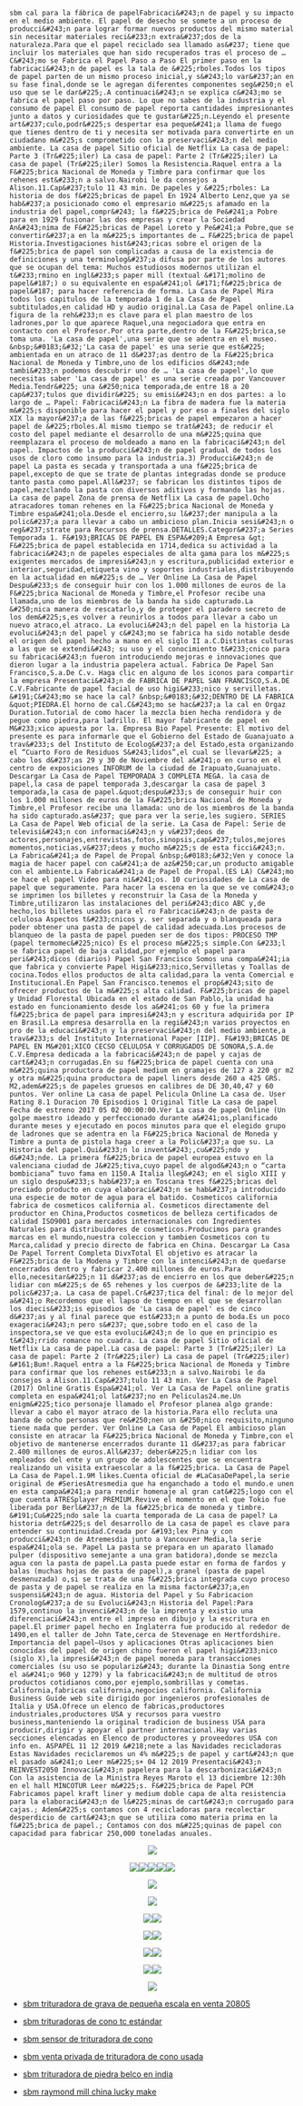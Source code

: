 
```
sbm cal para la fábrica de papelFabricaci&#243;n de papel y su impacto en el medio ambiente. El papel de desecho se somete a un proceso de producci&#243;n para lograr formar nuevos productos del mismo material sin necesitar materiales reci&#233;n extra&#237;dos de la naturaleza.Para que el papel reciclado sea llamado as&#237; tiene que incluir los materiales que han sido recuperados tras el proceso de … C&#243;mo se Fabrica el Papel Paso a Paso El primer paso en la fabricaci&#243;n de papel es la tala de &#225;rboles.Todos los tipos de papel parten de un mismo proceso inicial,y s&#243;lo var&#237;an en su fase final,donde se le agregan diferentes componentes seg&#250;n el uso que se le dar&#225;.A continuaci&#243;n se explica c&#243;mo se fabrica el papel paso por paso. Lo que no sabes de la industria y el consumo de papel El consumo de papel reporta cantidades impresionantes junto a datos y curiosidades que te gustar&#225;n.Leyendo el presente art&#237;culo,podr&#225;s despertar esa peque&#241;a llama de fuego que tienes dentro de ti y necesita ser motivada para convertirte en un ciudadano m&#225;s comprometido con la preservaci&#243;n del medio ambiente. La casa de papel Sitio oficial de Netflix La casa de papel: Parte 3 (Tr&#225;iler) La casa de papel: Parte 2 (Tr&#225;iler) La casa de papel (Tr&#225;iler) Somos la Resistencia.Raquel entra a la F&#225;brica Nacional de Moneda y Timbre para confirmar que los rehenes est&#233;n a salvo.Nairobi le da consejos a Alison.11.Cap&#237;tulo 11 43 min. De papeles y &#225;rboles: La historia de dos f&#225;bricas de papel En 1924 Alberto Lenz,que ya se hab&#237;a posicionado como el empresario m&#225;s afamado en la industria del papel,compr&#243; la f&#225;brica de Pe&#241;a Pobre para en 1929 fusionar las dos empresas y crear la Sociedad An&#243;nima de F&#225;bricas de Papel Loreto y Pe&#241;a Pobre,que se convertir&#237;a en la m&#225;s importantes de … F&#225;brica de papel Historia.Investigaciones hist&#243;ricas sobre el origen de la f&#225;brica de papel son complicadas a causa de la existencia de definiciones y una terminolog&#237;a difusa por parte de los autores que se ocupan del tema: Muchos estudiosos modernos utilizan el t&#233;rmino en ingl&#233;s paper mill (textual &#171;molino de papel&#187;) o su equivalente en espa&#241;ol &#171;f&#225;brica de papel&#187; para hacer referencia de forma. La Casa de Papel Mira todos los capitulos de la temporada 1 de La Casa de Papel subtitulados,en calidad HD y audio original.La Casa de Papel online.La figura de la reh&#233;n es clave para el plan maestro de los ladrones,por lo que aparece Raquel,una negociadora que entra en contacto con el Profesor.Por otra parte,dentro de la F&#225;brica,se toma una. 'La casa de papel',una serie que se adentra en el museo. &nbsp;&#0183;&#32;'La casa de papel' es una serie que est&#225; ambientada en un atraco de 11 d&#237;as dentro de la F&#225;brica Nacional de Moneda y Timbre,uno de los edificios d&#243;nde tambi&#233;n podemos descubrir uno de … 'La casa de papel',lo que necesitas saber 'La casa de papel' es una serie creada por Vancouver Media.Tendr&#225; una &#250;nica temporada,de entre 18 a 20 cap&#237;tulos que dividir&#225; su emisi&#243;n en dos partes: a lo largo de … Papel: Fabricaci&#243;n La fibra de madera fue la materia m&#225;s disponible para hacer el papel y por eso a finales del siglo XIX la mayor&#237;a de las f&#225;bricas de papel empezaron a hacer papel de &#225;rboles.Al mismo tiempo se trat&#243; de reducir el costo del papel mediante el desarrollo de una m&#225;quina que reemplazara el proceso de moldeado a mano en la fabricaci&#243;n del papel. Impactos de la producci&#243;n de papel gradual de todos los usos de cloro como insumo para la industria.3) Producci&#243;n de papel La pasta es secada y transportada a una f&#225;brica de papel,excepto de que se trate de plantas integradas donde se produce tanto pasta como papel.All&#237; se fabrican los distintos tipos de papel,mezclando la pasta con diversos aditivos y formando las hojas. La casa de papel Zona de prensa de Netflix La casa de papel.Ocho atracadores toman rehenes en la F&#225;brica Nacional de Moneda y Timbre espa&#241;ola.Desde el encierro,su l&#237;der manipula a la polic&#237;a para llevar a cabo un ambicioso plan.Inicia sesi&#243;n o reg&#237;strate para Recursos de prensa.DETALLES.Categor&#237;a Series Temporada 1. F&#193;BRICAS DE PAPEL EN ESPA&#209;A Empresa &gt; F&#225;brica de papel establecida en 1714,dedica su actividad a la fabricaci&#243;n de papeles especiales de alta gama para los m&#225;s exigentes mercados de impresi&#243;n y escritura,publicidad exterior e interior,seguridad,etiqueta vino y soportes industriales,distribuyendo en la actualidad en m&#225;s de … Ver Online La Casa de Papel Despu&#233;s de conseguir huir con los 1.000 millones de euros de la F&#225;brica Nacional de Moneda y Timbre,el Profesor recibe una llamada,uno de los miembros de la banda ha sido capturado.La &#250;nica manera de rescatarlo,y de proteger el paradero secreto de los dem&#225;s,es volver a reunirlos a todos para llevar a cabo un nuevo atraco,el atraco. La evoluci&#243;n del papel en la historia La evoluci&#243;n del papel y c&#243;mo se fabrica ha sido notable desde el origen del papel hecho a mano en el siglo II a.C.Distintas culturas a las que se extendi&#243; su uso y el conocimiento t&#233;cnico para su fabricaci&#243;n fueron introduciendo mejoras e innovaciones que dieron lugar a la industria papelera actual. Fabrica De Papel San Francisco,S.a.De C.v. Haga clic en alguno de los iconos para compartir la empresa Presentaci&#243;n de FABRICA DE PAPEL SAN FRANCISCO,S.A.DE C.V.Fabricante de papel facial de uso higi&#233;nico y servilletas. &#191;C&#243;mo se hace la cal? &nbsp;&#0183;&#32;DENTRO DE LA FABRICA &quot;PIEDRA.El horno de cal.C&#243;mo se hac&#237;a la cal en Orgaz Duration.Tutorial de como hacer la mezcla bien hecha rendidora y de pegue como piedra,para ladrillo. El mayor fabricante de papel en M&#233;xico apuesta por la. Empresa Bio Papel Presente: El motivo del presente es para informarle que el Gobierno del Estado de Guanajuato a trav&#233;s del Instituto de Ecolog&#237;a del Estado,esta organizando el “Cuarto Foro de Residuos S&#243;lidos”,el cual se llevar&#225; a cabo los d&#237;as 29 y 30 de Noviembre del a&#241;o en curso en el centro de exposiciones INFORUM de la ciudad de Irapuato,Guanajuato. Descargar La Casa de Papel TEMPORADA 3 COMPLETA MEGA. la casa de papel,la casa de papel temporada 3,descargar la casa de papel 3 temporada,la casa de papel.&quot;despu&#233;s de conseguir huir con los 1.000 millones de euros de la F&#225;brica Nacional de Moneda y Timbre,el Profesor recibe una llamada: uno de los miembros de la banda ha sido capturado.as&#237; que para ver la serie,les sugiero. SERIES La Casa de Papel Web oficial de la serie. La Casa de Papel: Serie de televisi&#243;n con informaci&#243;n y v&#237;deos de actores,personajes,entrevistas,fotos,sinopsis,cap&#237;tulos,mejores momentos,noticias,v&#237;deos y mucho m&#225;s de esta ficci&#243;n. La Fabrica&#241;a de Papel de Propal &nbsp;&#0183;&#32;Ven y conoce la magia de hacer papel con ca&#241;a de az&#250;car,un producto amigable con el ambiente.La Fabrica&#241;a de Papel de Propal.(ES LA) C&#243;mo se hace el papel Video para ni&#241;os. 10 curiosidades de La casa de papel que seguramente. Para hacer la escena en la que se ve com&#243;o se imprimen los billetes y reconstruir la Casa de la Moneda y Timbre,utilizaron las instalaciones del peri&#243;dico ABC y,de hecho,los billetes usados para el ro Fabricaci&#243;n de pasta de celulosa Aspectos t&#233;cnicos y. ser separada y o blanqueada para poder obtener una pasta de papel de calidad adecuada.Los procesos de blanqueo de la pasta de papel pueden ser de dos tipos: PROCESO TMP (papel termomec&#225;nico) Es el proceso m&#225;s simple.Con &#233;l se fabrica papel de baja calidad,por ejemplo el papel para peri&#243;dicos (diarios) Papel San Francisco Somos una compa&#241;ia que fabrica y convierte Papel Higi&#233;nico,Servilletas y Toallas de cocina.Todos ellos productos de alta calidad,para la venta Comercial e Institucional.En Papel San Francisco.tenemos el prop&#243;sito de ofrecer productos de la m&#225;s alta calidad. F&#225;bricas de papel y Unidad Florestal Ubicada en el estado de San Pablo,la unidad ha estado en funcionamiento desde los a&#241;os 60 y fue la primera f&#225;brica de papel para impresi&#243;n y escritura adquirida por IP en Brasil.La empresa desarrolla en la regi&#243;n varios proyectos en pro de la educaci&#243;n y la preservaci&#243;n del medio ambiente,a trav&#233;s del Instituto International Paper [IIP]. F&#193;BRICAS DE PAPEL EN M&#201;XICO CECSO CELULOSA Y CORRUGADOS DE SONORA,S.A.de C.V.Empresa dedicada a la fabricaci&#243;n de papel y cajas de cart&#243;n corrugadas.En su f&#225;brica de papel cuenta con una m&#225;quina productora de papel medium en gramajes de 127 a 220 gr m2 y otra m&#225;quina productora de papel liners desde 260 a 425 GRS. M2,adem&#225;s de papeles gruesos en calibres de DE 30,40,47 y 60 puntos. Ver online La casa de papel Pelicula Online La casa de. User Rating 8.1 Duracion 70 Episodios 1 Original Title La casa de papel Fecha de estreno 2017 05 02 00:00:00.Ver La casa de papel Online (Un golpe maestro ideado y perfeccionado durante a&#241;os,planificado durante meses y ejecutado en pocos minutos para que el elegido grupo de ladrones que se adentra en la F&#225;brica Nacional de Moneda y Timbre a punta de pistola haga creer a la Polic&#237;a que su. La Historia del papel.Qui&#233;n lo invent&#243;,cu&#225;ndo y d&#243;nde. La primera f&#225;brica de papel europea estuvo en la valenciana ciudad de J&#225;tiva,cuyo papel de algod&#243;n o “carta bombiciana” tuvo fama en 1150.A Italia lleg&#243; en el siglo XIII y un siglo despu&#233;s hab&#237;a en Toscana tres f&#225;bricas del preciado producto en cuya elaboraci&#243;n se hab&#237;a introducido una especie de motor de agua para el batido. Cosmeticos california fabrica de cosmeticos california al. Cosmeticos directamente del productor en China,Productos cosmeticos de belleza certificados de calidad ISO9001 para mercados internacionales con Ingredientes Naturales para distribuidores de cosmeticos.Producimos para grandes marcas en el mundo,nuestra coleccion y tambien Cosmeticos con tu Marca,calidad y precio directo de fabrica en China. Descargar La Casa De Papel Torrent Completa DivxTotal El objetivo es atracar la F&#225;brica de la Modena y Timbre con la intenci&#243;n de quedarse encerrados dentro y fabricar 2.400 millones de euros.Para ello,necesitar&#225;n 11 d&#237;as de encierro en los que deber&#225;n lidiar con m&#225;s de 65 rehenes y los cuerpos de &#233;lite de la polic&#237;a. La casa de papel.Cr&#237;tica del final: de lo mejor del a&#241;o Recordemos que el lapso de tiempo en el que se desarrollan los diecis&#233;is episodios de 'La casa de papel' es de cinco d&#237;as y al final parece que est&#233;n a punto de boda.Es un poco exageraci&#243;n pero s&#237; que,sobre todo en el caso de la inspectora,se ve que esta evoluci&#243;n de lo que en principio es t&#243;rrido romance no cuadra. La casa de papel Sitio oficial de Netflix La casa de papel.La casa de papel: Parte 3 (Tr&#225;iler) La casa de papel: Parte 2 (Tr&#225;iler) La casa de papel (Tr&#225;iler) &#161;Bum!.Raquel entra a la F&#225;brica Nacional de Moneda y Timbre para confirmar que los rehenes est&#233;n a salvo.Nairobi le da consejos a Alison.11.Cap&#237;tulo 11 43 min. Ver La Casa de Papel (2017) Online Gratis Espa&#241;ol. Ver La Casa de Papel online gratis completa en espa&#241;ol lat&#237;no en Peliculas24.me.Un enigm&#225;tico personaje llamado el Profesor planea algo grande: llevar a cabo el mayor atraco de la historia.Para ello recluta una banda de ocho personas que re&#250;nen un &#250;nico requisito,ninguno tiene nada que perder. Ver Online La Casa de Papel El ambicioso plan consiste en atracar la F&#225;brica Nacional de Moneda y Timbre,con el objetivo de mantenerse encerrados durante 11 d&#237;as para fabricar 2.400 millones de euros.All&#237; deber&#225;n lidiar con los empleados del ente y un grupo de adolescentes que se encuentra realizando un visita extraescolar a la f&#225;brica. La Casa de Papel La Casa de Papel.1.9M likes.Cuenta oficial de #LaCasaDePapel,la serie original de #SeriesAtresmedia que ha enganchado a todo el mundo.e unen en esta campa&#241;a para rendir homenaje al gran cat&#225;logo con el que cuenta ATRESplayer PREMIUM.Revive el momento en el que Tokio fue liberada por Berl&#237;n de la f&#225;brica de moneda y timbre. &#191;Cu&#225;ndo sale la cuarta temporada de La casa de papel? La historia detr&#225;s del desarrollo de La casa de papel es clave para entender su continuidad.Creada por &#193;lex Pina y con producci&#243;n de Atremesdia junto a Vancouver Media,la serie espa&#241;ola se. Papel La pasta se prepara en un aparato llamado pulper (dispositivo semejante a una gran batidora),donde se mezcla agua con la pasta de papel.La pasta puede estar en forma de fardos y balas (muchas hojas de pasta de papel),a granel (pasta de papel desmenuzada) o,si se trata de una f&#225;brica integrada cuyo proceso de pasta y de papel se realiza en la misma factor&#237;a,en suspensi&#243;n de agua. Historia del Papel y Su Fabricacion Cronolog&#237;a de su Evoluci&#243;n Historia del Papel:Para 1579,continuo la invenci&#243;n de la imprenta y existio una diferenciaci&#243;n entre el impreso en dibujo y la escritura en papel.El primer papel hecho en Inglaterra fue producido al rededor de 1490,en el taller de John Tate,cerca de Stevenage en Hertfordshire. Importancia del papel—Usos y aplicaciones Otras aplicaciones bien conocidas del papel de origen chino fueron el papel higi&#233;nico (siglo X),la impresi&#243;n de papel moneda para transacciones comerciales (su uso se populariz&#243; durante la Dinastia Song entre el a&#241;o 960 y 1279) y la fabricaci&#243;n de multitud de otros productos cotidianos como,por ejemplo,sombrillas y cometas. California,fabricas california,negocios california. California Business Guide web site dirigido por ingenieros profesionales de Italia y USA.Ofrece un elenco de fabricas,productores industriales,productores USA y recursos para vuestro business,manteniendo la original tradicion de business USA para producir,dirigir y apoyar el partner internacional.Hay varias secciones elencadas en Elenco de productores y proveedores USA con info en. ASPAPEL 11 12 2019 &#218;nete a las Navidades recicladoras Estas Navidades reciclaremos un 4% m&#225;s de papel y cart&#243;n que el pasado a&#241;o Leer m&#225;s+ 04 12 2019 Presentaci&#243;n REINVEST2050 Innovaci&#243;n papelera para la descarbonizaci&#243;n Con la asistencia de la Ministra Reyes Maroto el 13 diciembre 12:30h en el hall MINCOTUR Leer m&#225;s. F&#225;brica de Papel PCM Fabricamos papel kraft liner y medium doble capa de alta resistencia para la elaboraci&#243;n de l&#225;minas de cart&#243;n corrugado para cajas.; Adem&#225;s contamos con 4 recicladoras para recolectar desperdicio de cart&#243;n que se utiliza como materia prima en la f&#225;brica de papel.; Contamos con dos m&#225;quinas de papel con capacidad para fabricar 250,000 toneladas anuales. 
```

<div align="center">

<a href="https://es-crusher.shibang-china.com/github&k=sbm+cal+para+la+f%C3%A1brica+de+papel"><img src="https://static.shibang-china.com/es/crusher/logo.jpg"></a>

<a href="https://es-crusher.shibang-china.com/github&k=sbm+cal+para+la+f%C3%A1brica+de+papel"><img src="https://static.shibang-china.com/es/crusher/index.jpg"></a><a href="https://es-crusher.shibang-china.com/material.htmlgithub&k=sbm+cal+para+la+f%C3%A1brica+de+papel"><img src="https://static.shibang-china.com/es/crusher/material.jpg"></a><a href="https://es-crusher.shibang-china.com/application.htmlgithub&k=sbm+cal+para+la+f%C3%A1brica+de+papel"><img src="https://static.shibang-china.com/es/crusher/application.jpg"></a><a href="https://es-crusher.shibang-china.com/aboutus.htmlgithub&k=sbm+cal+para+la+f%C3%A1brica+de+papel"><img src="https://static.shibang-china.com/es/crusher/aboutus.jpg"></a><a href="https://es-crusher.shibang-china.com/contact.htmlgithub&k=sbm+cal+para+la+f%C3%A1brica+de+papel"><img src="https://static.shibang-china.com/es/crusher/contact.jpg"></a>

<a href="https://es-crusher.shibang-china.com/github&k=sbm+cal+para+la+f%C3%A1brica+de+papel"><img src="https://static.shibang-china.com/es/crusher/banner.jpg"></a>

<a href="https://swt.shibang-china.com/github&k=sbm+cal+para+la+f%C3%A1brica+de+papel"><img src="https://static.shibang-china.com/es/crusher/text.jpg"></a>

<a href="https://swt.shibang-china.com/github&k=sbm+cal+para+la+f%C3%A1brica+de+papel"><img src="https://static.shibang-china.com/es/crusher/chat.jpg"></a><a href="https://es-crusher.shibang-china.com/contact.htmlgithub&k=sbm+cal+para+la+f%C3%A1brica+de+papel"><img src="https://static.shibang-china.com/es/crusher/message.jpg"></a>

<a href="https://es-crusher.shibang-china.com/products/pe.htmlgithub&k=sbm+cal+para+la+f%C3%A1brica+de+papel"><img src="https://static.shibang-china.com/es/crusher/pe.jpg"></a><a href="https://es-crusher.shibang-china.com/products/pf.htmlgithub&k=sbm+cal+para+la+f%C3%A1brica+de+papel"><img src="https://static.shibang-china.com/es/crusher/pf.jpg"></a>

<a href="https://es-crusher.shibang-china.com/products/hpt.htmlgithub&k=sbm+cal+para+la+f%C3%A1brica+de+papel"><img src="https://static.shibang-china.com/es/crusher/hpt.jpg"></a><a href="https://es-crusher.shibang-china.com/products/vsi.htmlgithub&k=sbm+cal+para+la+f%C3%A1brica+de+papel"><img src="https://static.shibang-china.com/es/crusher/vsi.jpg"></a>

<a href="https://es-crusher.shibang-china.com/products/klv.htmlgithub&k=sbm+cal+para+la+f%C3%A1brica+de+papel"><img src="https://static.shibang-china.com/es/crusher/klv.jpg"></a><a href="https://es-crusher.shibang-china.com/products/portable.htmlgithub&k=sbm+cal+para+la+f%C3%A1brica+de+papel"><img src="https://static.shibang-china.com/es/crusher/portable.jpg"></a>

<a href="https://swt.shibang-china.com/github&k=sbm+cal+para+la+f%C3%A1brica+de+papel"><img src="https://static.shibang-china.com/es/crusher/case.jpg"></a>

</div>


* [sbm trituradora de grava de pequeña escala en venta 20805](sbm%20trituradora%20de%20grava%20de%20peque%C3%B1a%20escala%20en%20venta%2020805.md)

* [sbm trituradoras de cono tc estándar](sbm%20trituradoras%20de%20cono%20tc%20est%C3%A1ndar.md)

* [sbm sensor de trituradora de cono](sbm%20sensor%20de%20trituradora%20de%20cono.md)

* [sbm venta privada de trituradora de cono usada](sbm%20venta%20privada%20de%20trituradora%20de%20cono%20usada.md)

* [sbm trituradora de piedra belco en india](sbm%20trituradora%20de%20piedra%20belco%20en%20india.md)

* [sbm raymond mill china lucky make](sbm%20raymond%20mill%20china%20lucky%20make.md)
